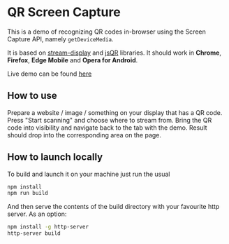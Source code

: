 # QR Screen Capture

This is a demo of recognizing QR codes in-browser using the Screen Capture API, namely `getDeviceMedia`. 

It is based on [stream-display](https://github.com/khovansky-al/stream-display) and [jsQR](https://github.com/cozmo/jsQR) libraries. It should work in **Chrome**, **Firefox**, **Edge Mobile** and **Opera for Android**.

Live demo can be found [here](https://khovansky.me/demos/qr-live-scan/)

## How to use

Prepare a website / image / something on your display that has a QR code. Press "Start scanning" and choose where to stream from. Bring the QR code into visibility and navigate back to the tab with the demo. Result should drop into the corresponding area on the page.

## How to launch locally

To build and launch it on your machine just run the usual

```bash
npm install
npm run build
```

And then serve the contents of the build directory with your favourite http server. As an option:

```bash
npm install -g http-server
http-server build
```